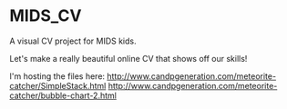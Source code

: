 # MIDS_CV
A visual CV project for MIDS kids.

Let's make a really beautiful online CV that shows off our skills!

I'm hosting the files here:
http://www.candpgeneration.com/meteorite-catcher/SimpleStack.html
http://www.candpgeneration.com/meteorite-catcher/bubble-chart-2.html
